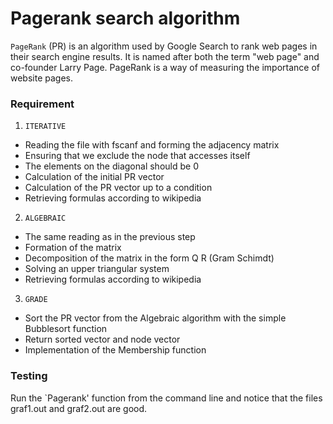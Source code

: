 # Pagerank search algorithm
`PageRank` (PR) is an algorithm used by Google Search to rank web pages in their search engine results. It is named after both the term "web page" and co-founder Larry Page. PageRank is a way of measuring the importance of website pages. 

### Requirement
1. `ITERATIVE`
- Reading the file with fscanf and forming the adjacency matrix
- Ensuring that we exclude the node that accesses itself
- The elements on the diagonal should be 0
- Calculation of the initial PR vector
- Calculation of the PR vector up to a condition
- Retrieving formulas according to wikipedia
 
2. `ALGEBRAIC`
- The same reading as in the previous step
- Formation of the matrix
- Decomposition of the matrix in the form Q R (Gram Schimdt)
- Solving an upper triangular system
- Retrieving formulas according to wikipedia

3. `GRADE`
- Sort the PR vector from the Algebraic algorithm with the simple Bubblesort function
- Return sorted vector and node vector
- Implementation of the Membership function

### Testing
Run the `Pagerank' function from the command line and notice that the files graf1.out and graf2.out are good.
